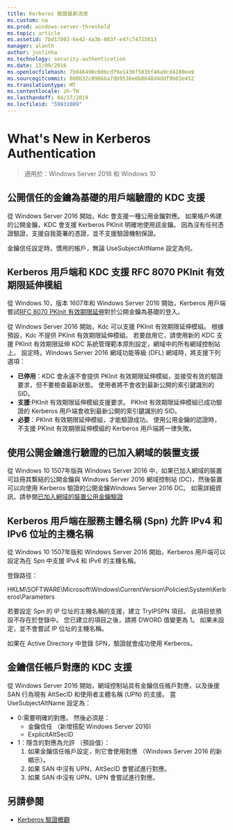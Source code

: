 ```yaml
---
title: Kerberos 驗證最新消息
ms.custom: na
ms.prod: windows-server-threshold
ms.topic: article
ms.assetid: 7bd17803-6e42-4a3b-803f-e47c74725813
manager: alanth
author: justinha
ms.technology: security-authentication
ms.date: 11/09/2016
ms.openlocfilehash: 7b046490c606cdf9e1436f503bf46a9cd4280ea9
ms.sourcegitcommit: 0d0b32c8986ba7db9536e0b8648d4ddf9b03e452
ms.translationtype: MT
ms.contentlocale: zh-TW
ms.lasthandoff: 04/17/2019
ms.locfileid: "59831089"
---
```

# <a name="whats-new-in-kerberos-authentication"></a>What's New in Kerberos Authentication

>適用於：Windows Server 2016 和 Windows 10

## <a name="kdc-support-for-public-key-trust-based-client-authentication"></a>公開信任的金鑰為基礎的用戶端驗證的 KDC 支援

從 Windows Server 2016 開始，Kdc 會支援一種公用金鑰對應。 如果帳戶佈建的公開金鑰，KDC 會支援 Kerberos PKInit 明確地使用該金鑰。 因為沒有任何憑證驗證，支援自我簽署的憑證，並不支援驗證機制保證。

金鑰信任設定時，慣用的帳戶，無論 UseSubjectAltName 設定為何。

## <a name="kerberos-client-and-kdc-support-for-rfc-8070-pkinit-freshness-extension"></a>Kerberos 用戶端和 KDC 支援 RFC 8070 PKInit 有效期限延伸模組

從 Windows 10，版本 1607年和 Windows Server 2016 開始，Kerberos 用戶端嘗試[RFC 8070 PKInit 有效期限延伸](https://datatracker.ietf.org/doc/draft-ietf-kitten-pkinit-freshness/)對於公開金鑰為基礎的登入。 

從 Windows Server 2016 開始，Kdc 可以支援 PKInit 有效期限延伸模組。 根據預設，Kdc 不提供 PKInit 有效期限延伸模組。 若要啟用它，請使用新的 KDC 支援 PKInit 有效期限延伸 KDC 系統管理範本原則設定，網域中的所有網域控制站上。 設定時，Windows Server 2016 網域功能等級 (DFL) 網域時，將支援下列選項：

- **已停用**：KDC 會永遠不會提供 PKInit 有效期限延伸模組，並接受有效的驗證要求，但不要檢查最新狀態。 使用者將不會收到最新公開的索引鍵識別的 SID。
- **支援**:PKInit 有效期限延伸模組支援要求。 PKInit 有效期限延伸模組已成功驗證的 Kerberos 用戶端會收到最新公開的索引鍵識別的 SID。
- **必要**：PKInit 有效期限延伸模組，才能驗證成功。 使用公用金鑰的認證時，不支援 PKInit 有效期限延伸模組的 Kerberos 用戶端將一律失敗。

## <a name="domain-joined-device-support-for-authentication-using-public-key"></a>使用公開金鑰進行驗證的已加入網域的裝置支援

從 Windows 10 1507年版與 Windows Server 2016 中，如果已加入網域的裝置可註冊其繫結的公開金鑰與 Windows Server 2016 網域控制站 (DC)，然後裝置可以向使用 Kerberos 驗證的公開金鑰Windows Server 2016 DC。 如需詳細資訊，請參閱[已加入網域的裝置公用金鑰驗證](Domain-joined-Device-Public-Key-Authentication.md)

## <a name="kerberos-clients-allow-ipv4-and-ipv6-address-hostnames-in-service-principal-names-spns"></a>Kerberos 用戶端在服務主體名稱 (Spn) 允許 IPv4 和 IPv6 位址的主機名稱

從 Windows 10 1507年版和 Windows Server 2016 開始，Kerberos 用戶端可以設定為在 Spn 中支援 IPv4 和 IPv6 的主機名稱。 

登錄路徑：

HKLM\SOFTWARE\Microsoft\Windows\CurrentVersion\Policies\System\Kerberos\Parameters

若要設定 Spn 的 IP 位址的主機名稱的支援，建立 TryIPSPN 項目。 此項目依預設不存在於登錄中。 您已建立的項目之後，請將 DWORD 值變更為 1。 如果未設定，並不會嘗試 IP 位址的主機名稱。

如果在 Active Directory 中登錄 SPN，驗證就會成功使用 Kerberos。 

## <a name="kdc-support-for-key-trust-account-mapping"></a>金鑰信任帳戶對應的 KDC 支援

從 Windows Server 2016 開始，網域控制站具有金鑰信任帳戶對應，以及後援 SAN 行為現有 AltSecID 和使用者主體名稱 (UPN) 的支援。 當 UseSubjectAltName 設定為：

- 0:需要明確的對應。 然後必須是：
    - 金鑰信任 （新增搭配 Windows Server 2016)
    - ExplicitAltSecID
- 1：隱含的對應為允許 （預設值）：
    1. 如果金鑰信任帳戶設定，則它會使用對應 （Windows Server 2016 的新顯示）。
    2. 如果 SAN 中沒有 UPN，AltSecID 會嘗試進行對應。
    3. 如果 SAN 中沒有 UPN，UPN 會嘗試進行對應。

## <a name="see-also"></a>另請參閱

- [Kerberos 驗證概觀](kerberos-authentication-overview.md)
